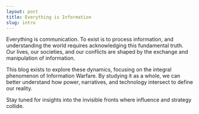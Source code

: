 ```yaml
---
layout: post
title: Everything is Information
slug: intro
---
```


Everything is communication. To exist is to process information, and understanding the world requires acknowledging this fundamental truth. Our lives, our societies, and our conflicts are shaped by the exchange and manipulation of information.

This blog exists to explore these dynamics, focusing on the integral phenomenon of Information Warfare. By studying it as a whole, we can better understand how power, narratives, and technology intersect to define our reality.

Stay tuned for insights into the invisible fronts where influence and strategy collide.
